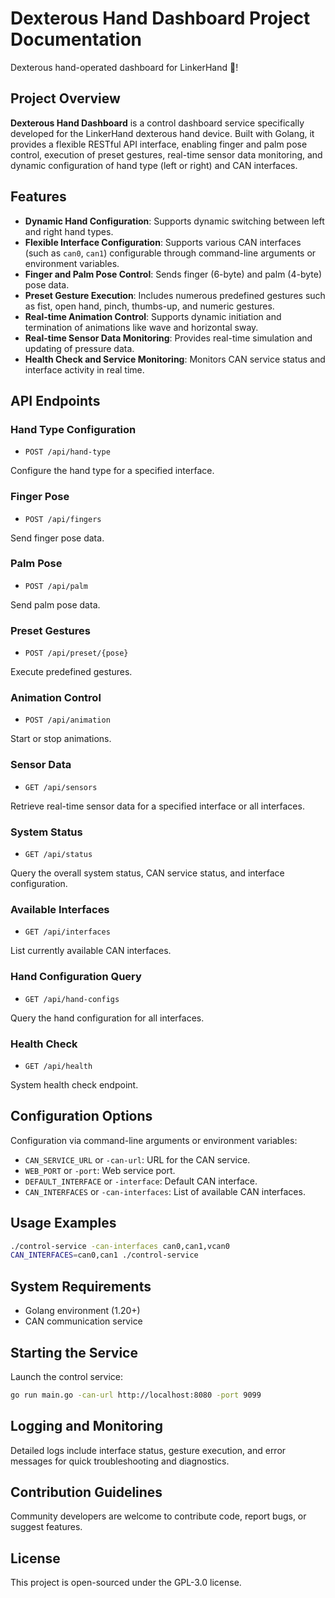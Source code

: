 # Dexterous Hand Dashboard Project Documentation

Dexterous hand-operated dashboard for LinkerHand 👋!

## Project Overview

**Dexterous Hand Dashboard** is a control dashboard service specifically developed for the LinkerHand dexterous hand device. Built with Golang, it provides a flexible RESTful API interface, enabling finger and palm pose control, execution of preset gestures, real-time sensor data monitoring, and dynamic configuration of hand type (left or right) and CAN interfaces.

## Features

* **Dynamic Hand Configuration**: Supports dynamic switching between left and right hand types.
* **Flexible Interface Configuration**: Supports various CAN interfaces (such as `can0`, `can1`) configurable through command-line arguments or environment variables.
* **Finger and Palm Pose Control**: Sends finger (6-byte) and palm (4-byte) pose data.
* **Preset Gesture Execution**: Includes numerous predefined gestures such as fist, open hand, pinch, thumbs-up, and numeric gestures.
* **Real-time Animation Control**: Supports dynamic initiation and termination of animations like wave and horizontal sway.
* **Real-time Sensor Data Monitoring**: Provides real-time simulation and updating of pressure data.
* **Health Check and Service Monitoring**: Monitors CAN service status and interface activity in real time.

## API Endpoints

### Hand Type Configuration

* `POST /api/hand-type`

Configure the hand type for a specified interface.

### Finger Pose

* `POST /api/fingers`

Send finger pose data.

### Palm Pose

* `POST /api/palm`

Send palm pose data.

### Preset Gestures

* `POST /api/preset/{pose}`

Execute predefined gestures.

### Animation Control

* `POST /api/animation`

Start or stop animations.

### Sensor Data

* `GET /api/sensors`

Retrieve real-time sensor data for a specified interface or all interfaces.

### System Status

* `GET /api/status`

Query the overall system status, CAN service status, and interface configuration.

### Available Interfaces

* `GET /api/interfaces`

List currently available CAN interfaces.

### Hand Configuration Query

* `GET /api/hand-configs`

Query the hand configuration for all interfaces.

### Health Check

* `GET /api/health`

System health check endpoint.

## Configuration Options

Configuration via command-line arguments or environment variables:

* `CAN_SERVICE_URL` or `-can-url`: URL for the CAN service.
* `WEB_PORT` or `-port`: Web service port.
* `DEFAULT_INTERFACE` or `-interface`: Default CAN interface.
* `CAN_INTERFACES` or `-can-interfaces`: List of available CAN interfaces.

## Usage Examples

```bash
./control-service -can-interfaces can0,can1,vcan0
CAN_INTERFACES=can0,can1 ./control-service
```

## System Requirements

* Golang environment (1.20+)
* CAN communication service

## Starting the Service

Launch the control service:

```bash
go run main.go -can-url http://localhost:8080 -port 9099
```

## Logging and Monitoring

Detailed logs include interface status, gesture execution, and error messages for quick troubleshooting and diagnostics.

## Contribution Guidelines

Community developers are welcome to contribute code, report bugs, or suggest features.

## License

This project is open-sourced under the GPL-3.0 license.
